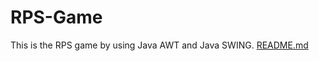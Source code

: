 # RPS-Game
This is the RPS game by using Java AWT and Java SWING.
[README.md](https://github.com/codingshinzo/RPS-Game/files/10200007/README.md)
